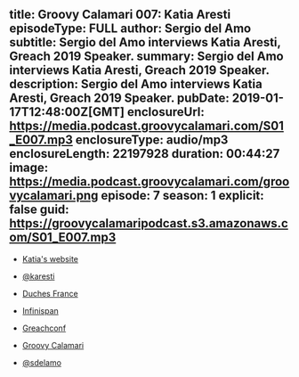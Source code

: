 title: Groovy Calamari 007: Katia Aresti
episodeType: FULL
author: Sergio del Amo
subtitle: Sergio del Amo interviews Katia Aresti, Greach 2019 Speaker. 
summary: Sergio del Amo interviews Katia Aresti, Greach 2019 Speaker. 
description: Sergio del Amo interviews Katia Aresti, Greach 2019 Speaker. 
pubDate: 2019-01-17T12:48:00Z[GMT]
enclosureUrl: https://media.podcast.groovycalamari.com/S01_E007.mp3
enclosureType: audio/mp3
enclosureLength: 22197928
duration: 00:44:27
image: https://media.podcast.groovycalamari.com/groovycalamari.png
episode: 7 
season: 1
explicit: false
guid: https://groovycalamaripodcast.s3.amazonaws.com/S01_E007.mp3
---

- [Katia's website](http://www.karesti.com/)
- [@karesti](https://twitter.com/karesti)
- [Duches France](https://www.duchess-france.org)
- [Infinispan](http://infinispan.org)

- [Greachconf](https://www.greachconf.com)
- [Groovy Calamari](http://groovycalamari.com)
- [@sdelamo](https://twitter.com/sdelamo)
